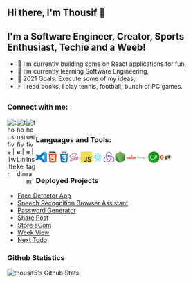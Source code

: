 ## Hi there, I'm Thousif 👋

## I'm a Software Engineer, Creator, Sports Enthusiast, Techie and a Weeb!
- 🔭 I’m currently building some on React applications for fun,
- 🌱 I’m currently learning Software Engineering, 
- 🥅 2021 Goals: Execute some of my ideas, 
- ⚡ I read books, I play tennis, football, bunch of PC games.

### Connect with me:

<!---[<img align="left" alt="thousif5.github.io" width="22px" src="https://raw.githubusercontent.com/iconic/open-iconic/master/svg/globe.svg" />][website]-->
[<img align="left" alt="thousifive | Twitter" width="22px" src="https://cdn.jsdelivr.net/npm/simple-icons@v3/icons/twitter.svg" />][twitter]
[<img align="left" alt="thousifive | LinkedIn" width="22px" src="https://cdn.jsdelivr.net/npm/simple-icons@v3/icons/linkedin.svg" />][linkedin]
[<img align="left" alt="thousifive | Instagram" width="22px" src="https://cdn.jsdelivr.net/npm/simple-icons@v3/icons/instagram.svg" />][instagram]

<br />

### Languages and Tools:

[<img align="left" alt="Visual Studio Code" width="26px" src="https://raw.githubusercontent.com/github/explore/80688e429a7d4ef2fca1e82350fe8e3517d3494d/topics/visual-studio-code/visual-studio-code.png" />][vscode]
[<img align="left" alt="HTML5" width="26px" src="https://raw.githubusercontent.com/github/explore/80688e429a7d4ef2fca1e82350fe8e3517d3494d/topics/html/html.png" />][html5]
[<img align="left" alt="CSS3" width="26px" src="https://raw.githubusercontent.com/github/explore/80688e429a7d4ef2fca1e82350fe8e3517d3494d/topics/css/css.png" />][css3]
[<img align="left" alt="Sass" width="26px" src="https://raw.githubusercontent.com/github/explore/80688e429a7d4ef2fca1e82350fe8e3517d3494d/topics/sass/sass.png" />][sass]
[<img align="left" alt="JavaScript" width="26px" src="https://raw.githubusercontent.com/github/explore/80688e429a7d4ef2fca1e82350fe8e3517d3494d/topics/javascript/javascript.png" />][javascript]
[<img align="left" alt="React" width="26px" src="https://raw.githubusercontent.com/github/explore/80688e429a7d4ef2fca1e82350fe8e3517d3494d/topics/react/react.png" />][react]
[<img align="left" alt="Redux" width="26px" src="https://raw.githubusercontent.com/github/explore/80688e429a7d4ef2fca1e82350fe8e3517d3494d/topics/redux/redux.png" />][redux]
[<img align="left" alt="Node.js" width="26px" src="https://raw.githubusercontent.com/github/explore/80688e429a7d4ef2fca1e82350fe8e3517d3494d/topics/nodejs/nodejs.png" />][node.js]
[<img align="left" alt="Ember" width="26px" src="https://raw.githubusercontent.com/github/explore/80688e429a7d4ef2fca1e82350fe8e3517d3494d/topics/ember/ember.png" />][ember]
[<img align="left" alt="MongoDB" width="26px" src="https://raw.githubusercontent.com/github/explore/80688e429a7d4ef2fca1e82350fe8e3517d3494d/topics/mongodb/mongodb.png" />][mongodb]
[<img align="left" alt="CSharp" width="26px" src="https://raw.githubusercontent.com/github/explore/80688e429a7d4ef2fca1e82350fe8e3517d3494d/topics/csharp/csharp.png" />][csharp]
[<img align="left" alt="Git" width="26px" src="https://raw.githubusercontent.com/github/explore/80688e429a7d4ef2fca1e82350fe8e3517d3494d/topics/git/git.png" />][git]

<br />
<br />

### Deployed Projects
- [Face Detector App]
- [Speech Recognition Browser Assistant]
- [Password Generator]
- [Share Post]
- [Store eCom]
- [Week View]
- [Next Todo]

### Github Statistics

<img align="left" alt="thousif5's Github Stats" src="https://github-readme-stats.vercel.app/api?username=thousifive&show_icons=true&hide_border=true" />

[website]: https://thousif5.github.io
[twitter]: https://twitter.com/thousifive
[instagram]: https://instagram.com/thousifive
[linkedin]: https://linkedin.com/in/thousif5
[vscode]: https://code.visualstudio.com
[html5]: https://developer.mozilla.org/en-US/docs/Web/Guide/HTML/HTML5
[css3]: https://developer.mozilla.org/en-US/docs/Web/CSS
[sass]: https://sass-lang.com
[javascript]: https://developer.mozilla.org/en-US/docs/Web/JavaScript
[react]: https://reactjs.org
[redux]: https://redux.js.org
[node.js]: https://nodejs.org
[ember]: https://emberjs.com
[mongodb]: https://www.mongodb.com
[csharp]: https://docs.microsoft.com/en-us/dotnet/csharp
[git]: https://git-scm.com
[Face Detector App]: https://amazing-kilby-c8a990.netlify.app/
[Speech Recognition Browser Assistant]: https://jolly-panini-f50b87.netlify.app/
[Password Generator]: https://naughty-archimedes-88f2ae.netlify.app/
[Share Post]: https://jovial-perlman-4d678a.netlify.app/
[Store eCom]: https://relaxed-euclid-072f70.netlify.app/
[Week View]: https://hopeful-joliot-32adbb.netlify.app/
[Next Todo]: https://stately-meerkat-296544.netlify.app/
